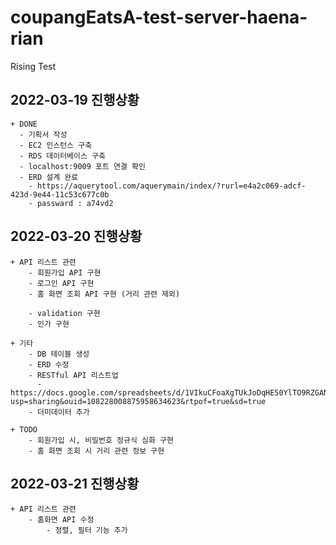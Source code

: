 # coupangEatsA-test-server-haena-rian

Rising Test

## 2022-03-19 진행상황

    + DONE
      - 기획서 작성
      - EC2 인스턴스 구축
      - RDS 데이터베이스 구축
      - localhost:9009 포트 연결 확인
      - ERD 설계 완료
        - https://aquerytool.com/aquerymain/index/?rurl=e4a2c069-adcf-423d-9e44-11c53c677c0b
        - passward : a74vd2

## 2022-03-20 진행상황
      
    + API 리스트 관련
        - 회원가입 API 구현
        - 로그인 API 구현
        - 홈 화면 조회 API 구현 (거리 관련 제외)

        - validation 구현
        - 인가 구현

    + 기타
        - DB 테이블 생성
        - ERD 수정
        - RESTful API 리스트업
          - https://docs.google.com/spreadsheets/d/1VIkuCFoaXgTUkJoDqHE50YlTO9RZGANg/edit?usp=sharing&ouid=108228008875958634623&rtpof=true&sd=true
        - 더미데이터 추가

    + TODO
        - 회원가입 시, 비밀번호 정규식 심화 구현
        - 홈 화면 조회 시 거리 관련 정보 구현

## 2022-03-21 진행상황

    + API 리스트 관련
        - 홈화면 API 수정
            - 정렬, 필터 기능 추가